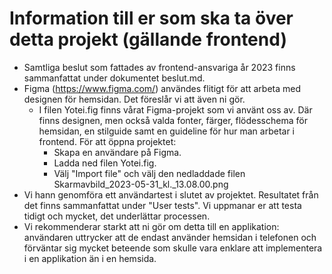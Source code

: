 # Information till er som ska ta över detta projekt (gällande frontend)
- Samtliga beslut som fattades av frontend-ansvariga år 2023 finns sammanfattat under dokumentet beslut.md. 
- Figma (https://www.figma.com/) användes flitigt för att arbeta med designen för hemsidan. Det föreslår vi att även ni gör. 
    - I filen Yotei.fig finns vårat Figma-projekt som vi använt oss av. Där finns designen, men också valda fonter, färger, flödesschema för hemsidan, en stilguide samt en guideline för hur man arbetar i frontend. För att öppna projektet: 
        - Skapa en användare på Figma. 
        - Ladda ned filen Yotei.fig.
        - Välj "Import file" och välj den nedladdade filen
            Skarmavbild_2023-05-31_kl._13.08.00.png
- Vi hann genomföra ett användartest i slutet av projektet. Resultatet från det finns sammanfattat under "User tests". Vi uppmanar er att testa tidigt och mycket, det underlättar processen. 
- Vi rekommenderar starkt att ni gör om detta till en applikation: användaren uttrycker att de endast använder hemsidan i telefonen och förväntar sig mycket beteende som skulle vara enklare att implementera i en applikation än i en hemsida. 